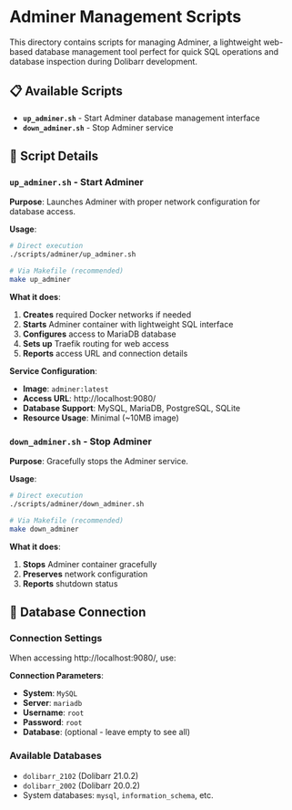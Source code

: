 # Adminer Management Scripts

This directory contains scripts for managing Adminer, a lightweight web-based database management tool perfect for quick SQL operations and database inspection during Dolibarr development.

## 📋 Available Scripts

- **`up_adminer.sh`** - Start Adminer database management interface
- **`down_adminer.sh`** - Stop Adminer service

## 🚀 Script Details

### `up_adminer.sh` - Start Adminer

**Purpose**: Launches Adminer with proper network configuration for database access.

**Usage**:

```bash
# Direct execution
./scripts/adminer/up_adminer.sh

# Via Makefile (recommended)
make up_adminer
```

**What it does**:

1. **Creates** required Docker networks if needed
2. **Starts** Adminer container with lightweight SQL interface
3. **Configures** access to MariaDB database
4. **Sets up** Traefik routing for web access
5. **Reports** access URL and connection details

**Service Configuration**:

- **Image**: `adminer:latest`
- **Access URL**: http://localhost:9080/
- **Database Support**: MySQL, MariaDB, PostgreSQL, SQLite
- **Resource Usage**: Minimal (~10MB image)

### `down_adminer.sh` - Stop Adminer

**Purpose**: Gracefully stops the Adminer service.

**Usage**:

```bash
# Direct execution
./scripts/adminer/down_adminer.sh

# Via Makefile (recommended)
make down_adminer
```

**What it does**:

1. **Stops** Adminer container gracefully
2. **Preserves** network configuration
3. **Reports** shutdown status

## 🔧 Database Connection

### Connection Settings

When accessing http://localhost:9080/, use:

**Connection Parameters**:

- **System**: `MySQL`
- **Server**: `mariadb`
- **Username**: `root`
- **Password**: `root`
- **Database**: (optional - leave empty to see all)

### Available Databases

- `dolibarr_2102` (Dolibarr 21.0.2)
- `dolibarr_2002` (Dolibarr 20.0.2)
- System databases: `mysql`, `information_schema`, etc.
